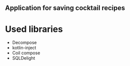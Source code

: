 ## Application for saving cocktail recipes
# Used libraries
- Decompose
- kotlin-inject
- Coil compose
- SQLDelight
